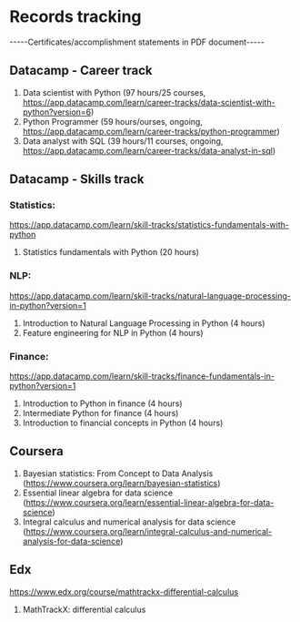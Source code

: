 # Records tracking

-----Certificates/accomplishment statements in PDF document-----

## Datacamp - Career track
1. Data scientist with Python (97 hours/25 courses, https://app.datacamp.com/learn/career-tracks/data-scientist-with-python?version=6)
2. Python Programmer (59 hours/ourses, ongoing, https://app.datacamp.com/learn/career-tracks/python-programmer)
3. Data analyst with SQL (39 hours/11 courses, ongoing, https://app.datacamp.com/learn/career-tracks/data-analyst-in-sql)

## Datacamp - Skills track
### Statistics:
https://app.datacamp.com/learn/skill-tracks/statistics-fundamentals-with-python
1. Statistics fundamentals with Python (20 hours)

### NLP:
https://app.datacamp.com/learn/skill-tracks/natural-language-processing-in-python?version=1
1. Introduction to Natural Language Processing in Python (4 hours)
2. Feature engineering for NLP in Python (4 hours)

### Finance:
https://app.datacamp.com/learn/skill-tracks/finance-fundamentals-in-python?version=1
1. Introduction to Python in finance (4 hours)
2. Intermediate Python for finance (4 hours)
3. Introduction to financial concepts in Python (4 hours)

## Coursera
1. Bayesian statistics: From Concept to Data Analysis (https://www.coursera.org/learn/bayesian-statistics)
2. Essential linear algebra for data science (https://www.coursera.org/learn/essential-linear-algebra-for-data-science)
3. Integral calculus and numerical analysis for data science (https://www.coursera.org/learn/integral-calculus-and-numerical-analysis-for-data-science)

## Edx
https://www.edx.org/course/mathtrackx-differential-calculus
1. MathTrackX: differential calculus
